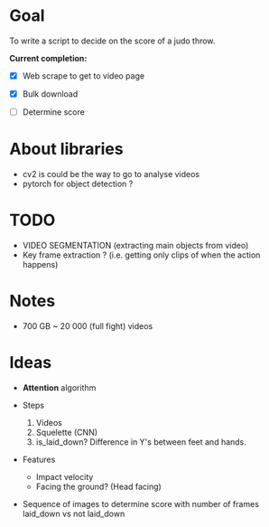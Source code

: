 # Goal
To write a script to decide on the score of a judo throw.

**Current completion:**
- [X] Web scrape to get to video page
- [x] Bulk download
- [ ] Determine score


# About libraries
- cv2 is could be the way to go to analyse videos
- pytorch for object detection ?

# TODO
- VIDEO SEGMENTATION (extracting main objects from video)
- Key frame extraction ? (i.e. getting only clips of when the action happens)

# Notes
- 700 GB ~ 20 000 (full fight) videos

# Ideas

- **Attention** algorithm
- Steps
    1. Videos
    2. Squelette (CNN)
    3. is_laid_down? Difference in Y's between feet and hands.

- Features
    - Impact velocity
    - Facing the ground? (Head facing)

- Sequence of images to determine score with number of frames laid_down vs not laid_down